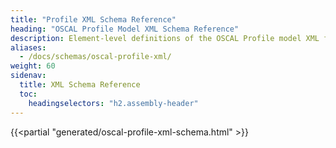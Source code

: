 ```yaml
---
title: "Profile XML Schema Reference"
heading: "OSCAL Profile Model XML Schema Reference"
description: Element-level definitions of the OSCAL Profile model XML format.
aliases:
  - /docs/schemas/oscal-profile-xml/
weight: 60
sidenav:
  title: XML Schema Reference
  toc:
    headingselectors: "h2.assembly-header"
---
```


{{<partial "generated/oscal-profile-xml-schema.html" >}}
